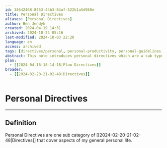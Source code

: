 ```yaml
---
id: 34642468-8453-44b3-84af-522b1a5d968e
title: Personal Directives
aliases: [Personal Directives]
author: Ben Jendyk
created: 2024-04-19 14:31
archived: 2024-10-24 05:16
last-modified: 2024-10-03 22:20
language: en
access: archived
tags: [directives/personal, personal-productivity, personal-guidelines, access/archived]
abstract: This note introduces personal directives which are a sub type of directives and aiming at aspect of my general personal life. They may regulate anything, from how I sleep, to how I walk or what entertainment I might consume.
plan:
  - [[2024-04-16-18-14-18|Plan Directives]]
broader:
  - [[2024-02-20-21-02-48|Directives]]
---
```


# Personal Directives

--- 

## Definition

Personal Directives are one sub category of [[2024-02-20-21-02-48|Directives]] that cover aspects of my general personal life.
